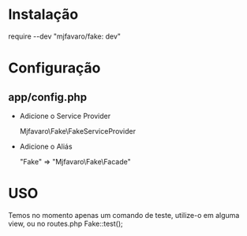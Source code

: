 Instalação
==========
require --dev "mjfavaro/fake: dev"



Configuração
============
app/config.php
--------------
* Adicione o Service Provider

  Mjfavaro\Fake\FakeServiceProvider

* Adicione o Aliás

  "Fake" => "Mjfavaro\Fake\Facade"


USO
===
Temos no momento apenas um comando de teste, utilize-o em alguma view, ou no routes.php
Fake::test();